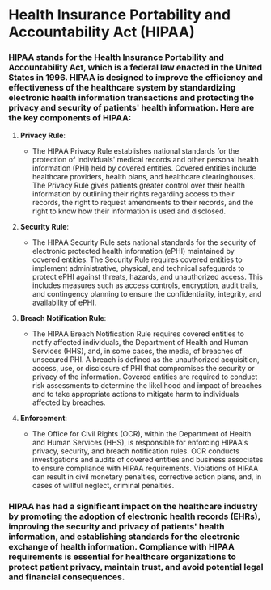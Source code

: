 # Health Insurance Portability and Accountability Act (HIPAA)

### HIPAA stands for the Health Insurance Portability and Accountability Act, which is a federal law enacted in the United States in 1996. HIPAA is designed to improve the efficiency and effectiveness of the healthcare system by standardizing electronic health information transactions and protecting the privacy and security of patients' health information. Here are the key components of HIPAA:

1. **Privacy Rule**:
   - The HIPAA Privacy Rule establishes national standards for the protection of individuals' medical records and other personal health information (PHI) held by covered entities. Covered entities include healthcare providers, health plans, and healthcare clearinghouses. The Privacy Rule gives patients greater control over their health information by outlining their rights regarding access to their records, the right to request amendments to their records, and the right to know how their information is used and disclosed.

2. **Security Rule**:
   - The HIPAA Security Rule sets national standards for the security of electronic protected health information (ePHI) maintained by covered entities. The Security Rule requires covered entities to implement administrative, physical, and technical safeguards to protect ePHI against threats, hazards, and unauthorized access. This includes measures such as access controls, encryption, audit trails, and contingency planning to ensure the confidentiality, integrity, and availability of ePHI.

3. **Breach Notification Rule**:
   - The HIPAA Breach Notification Rule requires covered entities to notify affected individuals, the Department of Health and Human Services (HHS), and, in some cases, the media, of breaches of unsecured PHI. A breach is defined as the unauthorized acquisition, access, use, or disclosure of PHI that compromises the security or privacy of the information. Covered entities are required to conduct risk assessments to determine the likelihood and impact of breaches and to take appropriate actions to mitigate harm to individuals affected by breaches.

4. **Enforcement**:
   - The Office for Civil Rights (OCR), within the Department of Health and Human Services (HHS), is responsible for enforcing HIPAA's privacy, security, and breach notification rules. OCR conducts investigations and audits of covered entities and business associates to ensure compliance with HIPAA requirements. Violations of HIPAA can result in civil monetary penalties, corrective action plans, and, in cases of willful neglect, criminal penalties.

### HIPAA has had a significant impact on the healthcare industry by promoting the adoption of electronic health records (EHRs), improving the security and privacy of patients' health information, and establishing standards for the electronic exchange of health information. Compliance with HIPAA requirements is essential for healthcare organizations to protect patient privacy, maintain trust, and avoid potential legal and financial consequences.


